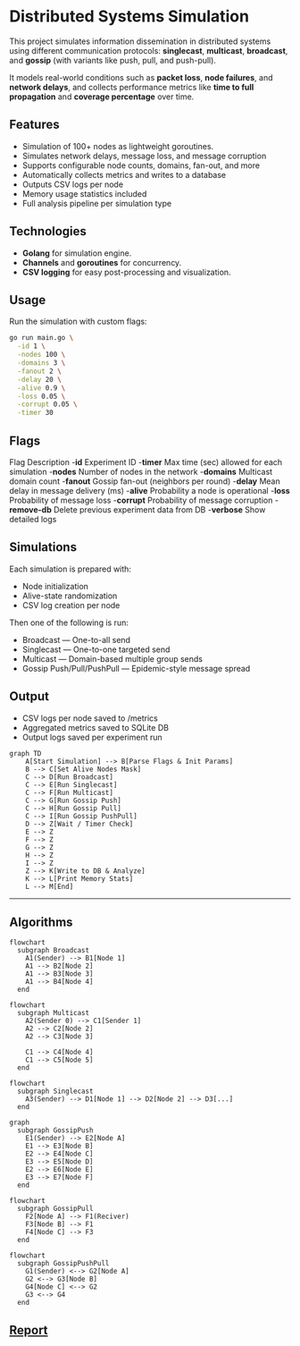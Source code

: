 # Distributed Systems Simulation

This project simulates information dissemination in distributed systems using different communication protocols: **singlecast**, **multicast**, **broadcast**, and **gossip** (with variants like push, pull, and push-pull).  

It models real-world conditions such as **packet loss**, **node failures**, and **network delays**, and collects performance metrics like **time to full propagation** and **coverage percentage** over time.

## Features

- Simulation of 100+ nodes as lightweight goroutines.
- Simulates network delays, message loss, and message corruption
- Supports configurable node counts, domains, fan-out, and more
- Automatically collects metrics and writes to a database
- Outputs CSV logs per node
- Memory usage statistics included
- Full analysis pipeline per simulation type

## Technologies

- **Golang** for simulation engine.
- **Channels** and **goroutines** for concurrency.
- **CSV logging** for easy post-processing and visualization.

## Usage

Run the simulation with custom flags:

```bash
go run main.go \
  -id 1 \
  -nodes 100 \
  -domains 3 \
  -fanout 2 \
  -delay 20 \
  -alive 0.9 \
  -loss 0.05 \
  -corrupt 0.05 \
  -timer 30
```

## Flags

Flag Description
-**id** Experiment ID
-**timer** Max time (sec) allowed for each simulation
-**nodes** Number of nodes in the network
-**domains** Multicast domain count
-**fanout** Gossip fan-out (neighbors per round)
-**delay** Mean delay in message delivery (ms)
-**alive** Probability a node is operational
-**loss** Probability of message loss
-**corrupt** Probability of message corruption
-**remove-db** Delete previous experiment data from DB
-**verbose** Show detailed logs

## Simulations

Each simulation is prepared with:

- Node initialization
- Alive-state randomization
- CSV log creation per node

Then one of the following is run:

- Broadcast — One-to-all send
- Singlecast — One-to-one targeted send
- Multicast — Domain-based multiple group sends
- Gossip Push/Pull/PushPull — Epidemic-style message spread

## Output

- CSV logs per node saved to /metrics
- Aggregated metrics saved to SQLite DB
- Output logs saved per experiment run

```mermaid
graph TD
    A[Start Simulation] --> B[Parse Flags & Init Params]
    B --> C[Set Alive Nodes Mask]
    C --> D[Run Broadcast]
    C --> E[Run Singlecast]
    C --> F[Run Multicast]
    C --> G[Run Gossip Push]
    C --> H[Run Gossip Pull]
    C --> I[Run Gossip PushPull]
    D --> Z[Wait / Timer Check]
    E --> Z
    F --> Z
    G --> Z
    H --> Z
    I --> Z
    Z --> K[Write to DB & Analyze]
    K --> L[Print Memory Stats]
    L --> M[End]
```

---

## Algorithms

```mermaid
flowchart
  subgraph Broadcast
    A1(Sender) --> B1[Node 1]
    A1 --> B2[Node 2]
    A1 --> B3[Node 3]
    A1 --> B4[Node 4]
  end
```

```mermaid
flowchart
  subgraph Multicast
    A2(Sender 0) --> C1[Sender 1]
    A2 --> C2[Node 2]
    A2 --> C3[Node 3]

    C1 --> C4[Node 4]
    C1 --> C5[Node 5]
  end
```

```mermaid
flowchart 
  subgraph Singlecast
    A3(Sender) --> D1[Node 1] --> D2[Node 2] --> D3[...]
  end
```

```mermaid
graph
  subgraph GossipPush
    E1(Sender) --> E2[Node A]
    E1 --> E3[Node B]
    E2 --> E4[Node C]
    E3 --> E5[Node D]
    E2 --> E6[Node E]
    E3 --> E7[Node F]
  end
```

```mermaid
flowchart
  subgraph GossipPull
    F2[Node A] --> F1(Reciver)
    F3[Node B] --> F1
    F4[Node C] --> F3
  end
```

```mermaid
flowchart
  subgraph GossipPushPull
    G1(Sender) <--> G2[Node A]
    G2 <--> G3[Node B]
    G4[Node C] <--> G2
    G3 <--> G4
  end
```

## [Report](/report/report.md)
